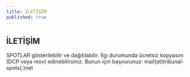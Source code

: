 ```yaml
---
title: İLETİŞİM
published: true
---
```


## İLETİŞİM

SPOTLAR gösterilebilir ve dağıtılabilir. İlgi durumunda ücretsiz kopyasını (DCP veya mov) edinebilirsiniz.
Bunun için başvurunuz:  mail(at)tribunal-spots(.)net
